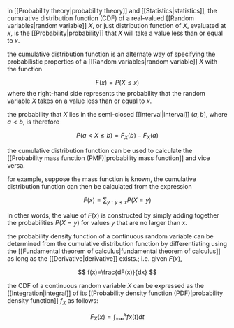 in [[Probability theory|probability theory]] and [[Statistics|statistics]], the cumulative distribution function (CDF) of a real-valued [[Random variables|random variable]] $X$, or just distribution function of $X$, evaluated at $x$, is the [[Probability|probability]] that $X$ will take a value less than or equal to $x$.

the cumulative distribution function is an alternate way of specifying the probabilistic properties of a [[Random variables|random variable]] $X$ with the function

$$
F(x)=P(X\leq x)
$$
where the right-hand side represents the probability that the random variable $X$ takes on a value less than or equal to $x$.

the probability that $X$ lies in the semi-closed [[Interval|interval]] $(a,b]$, where $a<b$, is therefore

$$
P(a<X\leq b)=F_X(b)-F_X(a)
$$

the cumulative distribution function can be used to calculate the [[Probability mass function (PMF)|probability mass function]] and vice versa.

for example, suppose the mass function is known, the cumulative distribution function can then be calculated from the expression

$$
F(x)=\sum_{y:y\leq x}P(X=y)
$$

in other words, the value of $F(x)$ is constructed by simply adding together the probabilities $P(X=y)$ for values $y$ that are no larger than $x$.

the probability density function of a continuous random variable can be determined from the cumulative distribution function by differentiating using the [[Fundamental theorem of calculus|fundamental theorem of calculus]] as long as the [[Derivative|derivative]] exists.; i.e. given $F(x)$,

$$
f(x)=\frac{dF(x)}{dx}
$$

the CDF of a continuous random variable $X$ can be expressed as the [[Integration|integral]] of its [[Probability density function (PDF)|probability density function]] $f_X$ as follows:

$$
F_X(x)=\int^{x}_{-\infty}fx(t)dt
$$